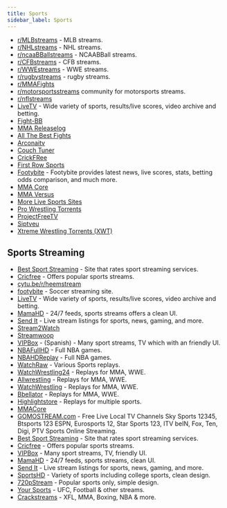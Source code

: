 ```yaml
---
title: Sports
sidebar_label: Sports
---
```


- [r/MLBstreams](https://www.reddit.com/r/MLBstreams/) - MLB streams.
- [r/NHLstreams](https://www.reddit.com/r/NHLstreams/) - NHL streams.
- [r/ncaaBBallstreams](https://www.reddit.com/r/ncaaBBallstreams/) - NCAABBall streams.
- [r/CFBstreams](https://www.reddit.com/r/CFBstreams/) - CFB streams.
- [r/WWEstreams](https://www.reddit.com/r/WWEstreams/) - WWE streams.
- [r/rugbystreams](https://www.reddit.com/r/rugbystreams/) - rugby streams.
- [r/MMAFights](https://www.reddit.com/r/mmafights/)
- [r/motorsportsstreams](https://www.reddit.com/r/motorsportsstreams) community for motorsports streams.
- [r/nflstreams](https://www.reddit.com/r/nflstreams/)
- [LiveTV](https://livesx.eu/) - Wide variety of sports, results/live scores, video archive and betting.
- [Fight-BB](http://fight-bb.com/)
- [MMA Releaselog](http://mma-releaselog.com/)
- [All The Best Fights](https://www.allthebestfights.com/)
- [Arconaitv](https://www.arconaitv.us/)
- [Couch Tuner](https://www.couchtuner.cloud/)
- [CrickFRee](https://crickfree.org/)
- [First Row Sports](https://firstsrowsports.tv/)
- [Footybite](https://home.footybite.com/) - Footybite provides latest news, live scores, stats, betting odds comparison, and much more.
- [MMA Core](https://www.mma-core.com/videos)
- [MMA Versus](https://mmaversus.com/)
- [More Live Sports Sites](https://www.tipsformobile.com/top10-free-sports-streaming-websites-to-watch-sports-online/)
- [Pro Wrestling Torrents](https://pwtorrents.net/)
- [ProjectFreeTV](https://www8.project-free-tv.ag/)
- [Siptveu](https://siptveu.com)
- [Xtreme Wrestling Torrents (XWT)](http://www.xtremewrestlingtorrents.net/)

## Sports Streaming

- [Best Sport Streaming](https://www.bestsportstreaming.com/) - Site that rates sport streaming services.
- [Cricfree](https://crickfree.org/) - Offers popular sports streams.
- [cytu.be/r/heemstream](https://cytu.be/r/heemstream)
- [footybite](https://www.footybite.com/) - Soccer streaming site.
- [LiveTV](https://livesx.eu/) - Wide variety of sports, results/live scores, video archive and betting.
- [MamaHD](https://www.mamahd.org/) - 24/7 feeds, sports streams offers a clean UI.
- [Send It](https://sendit.gg/) - Live stream listings for sports, news, gaming, and more.
- [Stream2Watch](https://www.stream2watch.ws/)
- [Streamwoop](https://streamwoop.net/)
- [VIPBox](https://www.vipbox.live/) - (Spanish) - Many sport streams, TV which with an friendly UI.
- [NBAFullHD](https://www.nbahd.com/) - Full NBA games.
- [NBAHDReplay](https://nbahd.com/) - Full NBA games.
- [WatchRaw](hhttp://watchraw.com/) - Various Sports replays.
- [WatchWrestling24](hhttp://watchwrestling24.net/) - Replays for MMA, WWE.
- [Allwrestling](hhttp://www.allwrestling.live/) - Replays for MMA, WWE.
- [WatchWrestling](https://watchwrestling.in/) - Replays for MMA, WWE.
- [Bbellator](hhttp://www.bellator.com/events) - Replays for MMA, WWE.
- [Highlightstore](https://www.highlightstore.me/) - Replays for multiple sports.
- [MMACore](https://www.mma-core.com/videos/home)
- [GOMOSTREAM.com](https://gomostream.com/) - Free Live Local TV Channels Sky Sports 12345, Btsports 123 ESPN, Eurosports 12, Star Sports 123, ITV beIN, Fox, Ten, Digi, PTV Sports Online Streaming.
- [Best Sport Streaming](https://www.bestsportstreaming.com/) - Site that rates sport streaming services.
- [Cricfree](https://crickfree.org/) - Offers popular sports streams.
- [VIPBox](https://www.vipbox.live/) - Many sport streams, TV, friendly UI.
- [MamaHD](https://www.mamahd.org/) - 24/7 feeds, sports streams, clean UI.
- [Send It](https://sendit.gg/) - Live stream listings for sports, news, gaming, and more.
- [SportsHD](http://www.speedsports.me) - Variety of sports including college sports, clean design.
- [720pStream](http://www.720pstream.me/) - Popular sports only, simple design.
- [Your Sports](http://yoursports.stream/live?v=ufc) - UFC, Football & other streams.
- [Crackstreams](http://crackstreams.com/) - XFL, MMA, Boxing, NBA & more.
